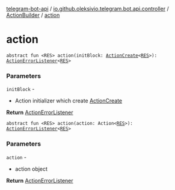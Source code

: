 [telegram-bot-api](../../index.md) / [io.github.oleksivio.telegram.bot.api.controller](../index.md) / [ActionBuilder](index.md) / [action](./action.md)

# action

`abstract fun <RES> action(initBlock: `[`ActionCreate`](../-action-create.md)`<`[`RES`](action.md#RES)`>): `[`ActionErrorListener`](../-action-error-listener/index.md)`<`[`RES`](action.md#RES)`>`

### Parameters

`initBlock` -
* Action initializer which create [ActionCreate](../-action-create.md)

**Return**
[ActionErrorListener](../-action-error-listener/index.md)

`abstract fun <RES> action(action: Action<`[`RES`](action.md#RES)`>): `[`ActionErrorListener`](../-action-error-listener/index.md)`<`[`RES`](action.md#RES)`>`

### Parameters

`action` -
* action object

**Return**
[ActionErrorListener](../-action-error-listener/index.md)

